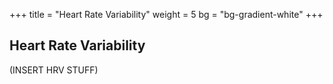 +++
title = "Heart Rate Variability"
weight = 5
bg = "bg-gradient-white"
+++
<!-- : .wrap -->

## **Heart Rate Variability**
(INSERT HRV STUFF)